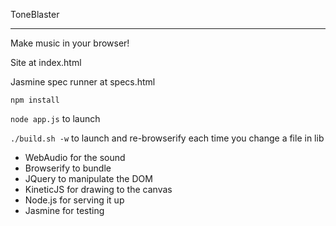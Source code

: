 ToneBlaster
* * *
Make music in your browser!

Site at index.html

Jasmine spec runner at specs.html

`npm install`

`node app.js` to launch

`./build.sh -w` to launch and re-browserify each time you change a file in lib

* WebAudio for the sound 
* Browserify to bundle
* JQuery to manipulate the DOM
* KineticJS for drawing to the canvas
* Node.js for serving it up
* Jasmine for testing
